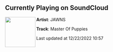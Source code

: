 ## Currently Playing on SoundCloud

[<img align="left" width="100" src="https://i1.sndcdn.com/artworks-HGvoBbBy98OK01Pw-r4Ureg-t500x500.jpg">](https://soundcloud.com/longjawns/masterofpuppies)

**Artist**: JAWNS 

**Track**: Master Of Puppies

Last updated at 12/22/2022 10:57
